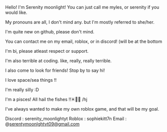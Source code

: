Hello! I'm Serenity moonlight! You can just call me myles, or serenity if you would like.

My pronouns are all, I don't mind any. but I'm mostly referred to she/her.

I'm quite new on github, please don't mind. 

You can contact me on my email, roblox, or in discord! (will be at the bottom

I'm bi, please atleast respect or support.

I'm also terrible at coding. like, really, really terrible. 

I also come to look for friends! Stop by to say hi!

I love space/sea things !! 

I'm really silly :D

I'm a pisces! All hail the fishes ‼️♓️🎏👑 /hj

I've always wanted to make my own roblox game, and that will be my goal.

Discord : serenity_moonlightyt
Roblox  : sophiekitt7n
Email   : @serentymoonlghtyt09@gmail.com 
<!---
Serenity-Moonlight/Serenity-Moonlight is a ✨ special ✨ repository because its `README.md` (this file) appears on your GitHub profile.
You can click the Preview link to take a look at your changes.
--->
